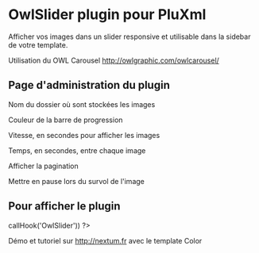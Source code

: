 OwlSlider plugin pour PluXml
=========
Afficher vos images dans un slider responsive et utilisable dans la sidebar de votre template.

Utilisation du OWL Carousel http://owlgraphic.com/owlcarousel/



Page d'administration du plugin
--------------

Nom du dossier où sont stockées les images

Couleur de la barre de progression

Vitesse, en secondes pour afficher les images

Temps, en secondes, entre chaque image

Afficher la pagination

Mettre en pause lors du survol de l'image


Pour afficher le plugin
--------------

<?php eval($plxShow->callHook('OwlSlider')) ?> 

Démo et tutoriel sur http://nextum.fr  avec le template Color



